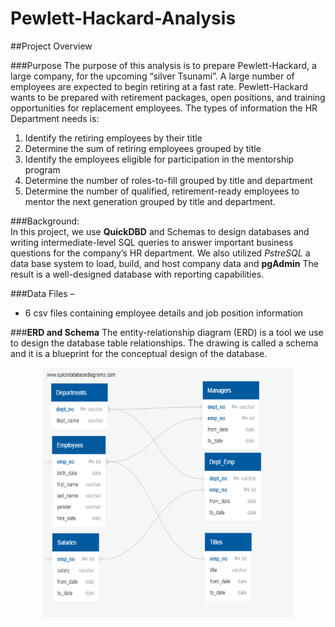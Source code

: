 # Pewlett-Hackard-Analysis
##Project Overview 

###Purpose
The purpose of this analysis is to prepare Pewlett-Hackard, a large company, for the upcoming “silver Tsunami”.   A large number of employees are expected to begin retiring at a fast rate.  Pewlett-Hackard wants to be prepared with retirement packages, open positions, and training opportunities for replacement employees.    The types of information the HR Department needs is: 
1.	Identify the retiring employees by their title
2.	Determine the sum of retiring employees grouped by title
3.	Identify the employees eligible for participation in the mentorship program
4.	Determine the number of roles-to-fill grouped by title and department
5.	Determine the number of qualified, retirement-ready employees to mentor 
the next generation grouped by title and department.   


###Background:  
In this project, we use **QuickDBD** and Schemas to design databases and writing intermediate-level SQL queries to answer important business questions for the company’s HR department. We also utilized *PstreSQL* a data base system to load, build, and host company data and **pgAdmin** The result is a well-designed database with reporting capabilities.   

###Data Files – 
-	6 csv files containing employee details and job position information 

###**ERD and Schema** 
The entity-relationship diagram (ERD) is a tool we use to design the database table relationships. The drawing is called a schema and it is a blueprint for the conceptual design of the database.    

<p align="center">
  <img width="400" height="400" src="https://github.com/mjrotter4445/Pewlett-Hackard-Analysis/blob/main/Pewlett_Hackard_Analysis_Folder/EmployeeDB.png">
</p>
